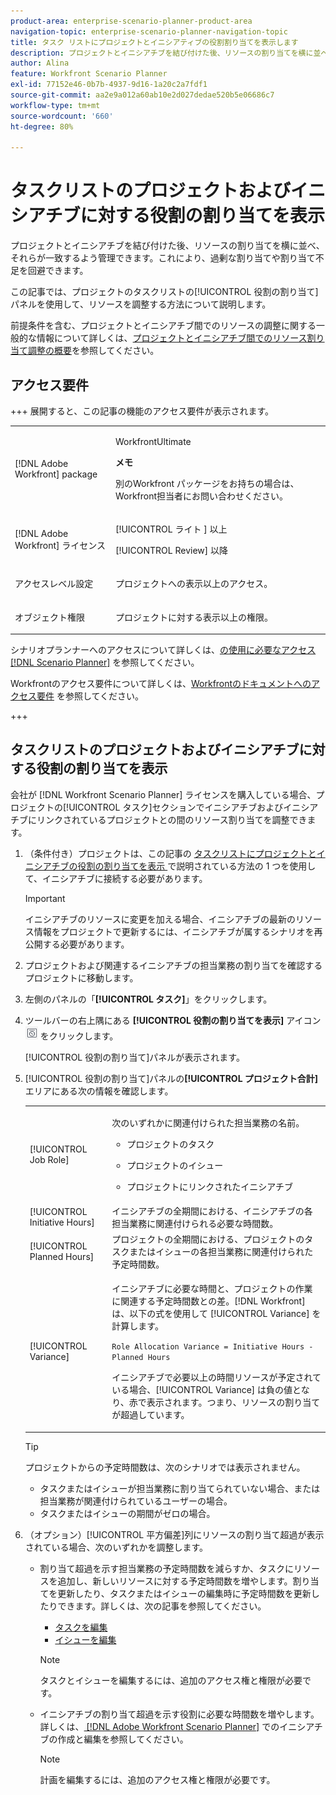 ```yaml
---
product-area: enterprise-scenario-planner-product-area
navigation-topic: enterprise-scenario-planner-navigation-topic
title: タスク リストにプロジェクトとイニシアティブの役割割り当てを表示します
description: プロジェクトとイニシアチブを結び付けた後、リソースの割り当てを横に並べ、それらが一致するよう管理できます。これにより、過剰な割り当てや割り当て不足を回避できます。
author: Alina
feature: Workfront Scenario Planner
exl-id: 77152e46-0b7b-4937-9d16-1a20c2a7fdf1
source-git-commit: aa2e9a012a60ab10e2d027dedae520b5e06686c7
workflow-type: tm+mt
source-wordcount: '660'
ht-degree: 80%

---
```


# タスクリストのプロジェクトおよびイニシアチブに対する役割の割り当てを表示

<!--Audited: 07/2024-->

プロジェクトとイニシアチブを結び付けた後、リソースの割り当てを横に並べ、それらが一致するよう管理できます。これにより、過剰な割り当てや割り当て不足を回避できます。

この記事では、プロジェクトのタスクリストの[!UICONTROL 役割の割り当て]パネルを使用して、リソースを調整する方法について説明します。

前提条件を含む、プロジェクトとイニシアチブ間でのリソースの調整に関する一般的な情報について詳しくは、[プロジェクトとイニシアチブ間でのリソース割り当て調整の概要](../scenario-planner/overview-reconcile-allocations-between-projects-initiatives.md)を参照してください。

## アクセス要件

+++ 展開すると、この記事の機能のアクセス要件が表示されます。 

<table style="table-layout:auto"> 
 <col> 
 <col> 
 <tbody> 
  <tr> 
   <td> <p>[!DNL Adobe Workfront] package</p> </td> 
   <td> 
   <p>WorkfrontUltimate</p>
<p><b>メモ</b></p>
<p>別のWorkfront パッケージをお持ちの場合は、Workfront担当者にお問い合わせください。</p>
   </td> 
  </tr> 
  <tr> 
   <td> <p>[!DNL Adobe Workfront] ライセンス</p> </td> 
   <td> <p>[!UICONTROL ライト &#x200B;] 以上</p> 
   <p>[!UICONTROL Review] 以降</p> </td> 
  </tr> 
    <tr> 
   <td>アクセスレベル設定</td> 
   <td> <p>プロジェクトへの表示以上のアクセス。</p></td> 
  </tr> 
  <tr> 
   <td> <p>オブジェクト権限 </p> </td> 
   <td> <p> プロジェクトに対する表示以上の権限。</p></td> 
  </tr> 
 </tbody> 
</table>

シナリオプランナーへのアクセスについて詳しくは、[&#x200B; の使用に必要なアクセス  [!DNL Scenario Planner]](../scenario-planner/access-needed-to-use-sp.md) を参照してください。

Workfrontのアクセス要件について詳しくは、[Workfrontのドキュメントへのアクセス要件 &#x200B;](/help/quicksilver/administration-and-setup/add-users/access-levels-and-object-permissions/access-level-requirements-in-documentation.md) を参照してください。

+++

<!--Old:

<table style="table-layout:auto"> 
 <col> 
 <col> 
 <tbody> 
  <tr> 
   <td> <p>[!DNL Adobe Workfront] plan*</p> </td> 
   <td> <ul></li>
   <li><p>New: Ultimate </p></li>
   <p>The Scenario Planner is not available for the new Workfront Select or Workfront Prime plans. </p>
   <li><p>Current: [!UICONTROL Business] or higher</p></ul>
   </td> 
  </tr> 
  <tr> 
   <td> <p>[!DNL Adobe Workfront] license*</p> </td> 
   <td> <p>New: Light or higher</p> 
   <p>Current: [!UICONTROL Review] or higher</p> </td> 
  </tr> 
  <tr> 
   <td>Product* </td> 
   <td> <ul><li><p>For the new Workfront plans:</p><p> Adobe Workfront</li></p>
   <li><p>For the current Workfront plans: </p>
   <p>Adobe Workfront</p> <p>Adobe Workfront Scenario Planner</p></li></ul>
   
   <p>For more information, see <a href="../scenario-planner/access-needed-to-use-sp.md" class="MCXref xref">Access needed to use the [!DNL Scenario Planner]</a>. </p> </td> 
  </tr> 
  <tr data-mc-conditions=""> 
   <td>Access level </td> 
   <td> <p>View or higher access to Projects.</p> </td> 
  </tr> 
  <tr data-mc-conditions=""> 
   <td> <p>Object permissions </p> </td> 
   <td> <p> View or higher permission to a project.</p> </td> 
  </tr> 
 </tbody> 
</table>-->

## タスクリストのプロジェクトおよびイニシアチブに対する役割の割り当てを表示

会社が [!DNL Workfront Scenario Planner] ライセンスを購入している場合、プロジェクトの[!UICONTROL タスク]セクションでイニシアチブおよびイニシアチブにリンクされているプロジェクトとの間のリソース割り当てを調整できます。

1. （条件付き）プロジェクトは、この記事の [&#x200B; タスクリストにプロジェクトとイニシアチブの役割の割り当てを表示 &#x200B;](#show-role-allocation-for-projects-and-initiatives-in-the-task-list) で説明されている方法の 1 つを使用して、イニシアチブに接続する必要があります。

   >[!IMPORTANT]
   >
   >イニシアチブのリソースに変更を加える場合、イニシアチブの最新のリソース情報をプロジェクトで更新するには、イニシアチブが属するシナリオを再公開する必要があります。

1. プロジェクトおよび関連するイニシアチブの担当業務の割り当てを確認するプロジェクトに移動します。
1. 左側のパネルの「**[!UICONTROL タスク]**」をクリックします。
1. ツールバーの右上隅にある **[!UICONTROL 役割の割り当てを表示]** アイコン ![&#x200B; 役割の割り当てを表示 &#x200B;](assets/show-role-allocation-icon.png) をクリックします。

   [!UICONTROL 役割の割り当て]パネルが表示されます。

   <!--
   <p data-mc-conditions="QuicksilverOrClassic.Draft mode">(NOTE: ensure this step stays 5 to match the mention of it in the section below)</p>
   -->

1. [!UICONTROL 役割の割り当て]パネルの&#x200B;**[!UICONTROL プロジェクト合計]**&#x200B;エリアにある次の情報を確認します。

   <table style="table-layout:auto"> 
    <col> 
    <col> 
    <tbody> 
     <tr> 
      <td role="rowheader">[!UICONTROL Job Role]</td> 
      <td> <p>次のいずれかに関連付けられた担当業務の名前。</p> 
       <ul> 
        <li> <p>プロジェクトのタスク</p> </li> 
        <li> <p>プロジェクトのイシュー</p> </li> 
        <li> <p>プロジェクトにリンクされたイニシアチブ</p> </li> 
       </ul> </td> 
     </tr> 
     <tr> 
      <td role="rowheader">[!UICONTROL Initiative Hours]</td> 
      <td>イニシアチブの全期間における、イニシアチブの各担当業務に関連付けられる必要な時間数。 </td> 
     </tr> 
     <tr> 
      <td role="rowheader">[!UICONTROL Planned Hours]</td> 
      <td>プロジェクトの全期間における、プロジェクトのタスクまたはイシューの各担当業務に関連付けられた予定時間数。 </td> 
     </tr> 
     <tr> 
      <td role="rowheader">[!UICONTROL Variance]</td> 
      <td> <p>イニシアチブに必要な時間と、プロジェクトの作業に関連する予定時間数との差。[!DNL Workfront] は、以下の式を使用して [!UICONTROL Variance] を計算します。</p> <p><code>Role Allocation Variance = Initiative Hours - Planned Hours</code> </p> <p>イニシアチブで必要以上の時間リソースが予定されている場合、[!UICONTROL Variance] は負の値となり、赤で表示されます。つまり、リソースの割り当てが超過しています。 </p> </td> 
     </tr> 
    </tbody> 
   </table>

   >[!TIP]
   >
   >プロジェクトからの予定時間数は、次のシナリオでは表示されません。
   >
   >   
   >   
   >   * タスクまたはイシューが担当業務に割り当てられていない場合、または担当業務が関連付けられているユーザーの場合。
   >   * タスクまたはイシューの期間がゼロの場合。
   >   
   >



1. （オプション）[!UICONTROL 平方偏差]列にリソースの割り当て超過が表示されている場合、次のいずれかを調整します。

   * 割り当て超過を示す担当業務の予定時間数を減らすか、タスクにリソースを追加し、新しいリソースに対する予定時間数を増やします。割り当てを更新したり、タスクまたはイシューの編集時に予定時間数を更新したりできます。詳しくは、次の記事を参照してください。

      * [タスクを編集](../manage-work/tasks/manage-tasks/edit-tasks.md)
      * [イシューを編集](../manage-work/issues/manage-issues/edit-issues.md)

     >[!NOTE]
     >
     >タスクとイシューを編集するには、追加のアクセス権と権限が必要です。

   * イニシアチブの割り当て超過を示す役割に必要な時間数を増やします。詳しくは、[&#x200B; [!DNL Adobe Workfront Scenario Planner]](create-and-edit-initiatives.md) でのイニシアチブの作成と編集を参照してください。

     >[!NOTE]
     >
     >計画を編集するには、追加のアクセス権と権限が必要です。


